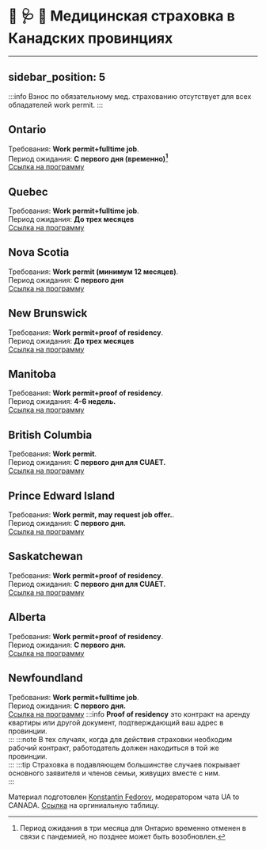 # 💉 🩺 💊 Медицинская страховка в Канадских провинциях
---
sidebar_position: 5
---

:::info
Взнос по обязательному мед. страхованию отсутствует для всех обладателей work permit.
:::
## Ontario

Требования: **Work permit+fulltime job**.  
Период ожидания: **С первого дня (временно)[^1]**  
[Ссылка на программу](https://www.ontario.ca/page/apply-ohip-and-get-health-card)

## Quebec

Требования: **Work permit+fulltime job**.  
Период ожидания: **До трех месяцев**  
[Ссылка на программу](https://www.ramq.gouv.qc.ca/en/citizens/health-insurance/register)

## Nova Scotia

Требования: **Work permit (минимум 12 месяцев)**.  
Период ожидания: **С первого дня**  
[Ссылка на программу](https://novascotia.ca/dhw/msi/health_cards.asp)

## New Brunswick

Требования: **Work permit+proof of residency**.  
Период ожидания: **До трех месяцев**  
[Ссылка на программу](https://www2.gnb.ca/content/gnb/en/departments/health/MedicarePrescriptionDrugPlan/content/medicare/ApplyingforaCard.html)

## Manitoba

Требования: **Work permit+proof of residency**.  
Период ожидания: **4-6 недель.**  
[Ссылка на программу](https://www.gov.mb.ca/health/mhsip/index.html)

## British Columbia

Требования: **Work permit**.  
Период ожидания: **С первого дня для CUAET.**  
[Ссылка на программу](https://www2.gov.bc.ca/gov/content/health/health-drug-coverage/msp/bc-residents/eligibility-and-enrolment/how-to-enrol)

## Prince Edward Island

Требования: **Work permit, may request job offer.**.  
Период ожидания: **С первого дня.**  
[Ссылка на программу](https://www.princeedwardisland.ca/en/service/apply-for-pei-health-card-new-residents)

## Saskatchewan

Требования: **Work permit+proof of residency**.  
Период ожидания: **С первого дня для CUAET.**  
[Ссылка на программу](https://www.ehealthsask.ca/residents/health-cards/Pages/Apply-for-a-Health-Card.aspx)


## Alberta

Требования: **Work permit+proof of residency**.  
Период ожидания: **С первого дня.**  
[Ссылка на программу](https://www.alberta.ca/ahcip-apply.aspx)

## Newfoundland

Требования: **Work permit+fulltime job**.  
Период ожидания: **С первого дня.**  
[Ссылка на программу](https://www.gov.nl.ca/hcs/mcp/)
:::info
**Proof of residency** это  контракт на аренду квартиры или другой документ, подтверждающий ваш адрес в провинции.  
:::
:::note
В тех случаях, когда для действия страховки необходим рабочий контракт, работодатель должен находиться в той же провинции.  
:::
:::tip
Страховка в подавляющем большинстве случаев покрывает основного заявителя и членов семьи, живущих вместе с ним.  
:::

Материал подготовлен [Konstantin Fedorov](https://t.me/paors), модератором чата UA to CANADA. [Ссылка](https://docs.google.com/spreadsheets/d/1AuR536sq6cMBqTCqpjDSI1Dp6ZSx1MiowMCmLFm_4Ug/edit#gid=0) на оргиниальную таблицу.

[^1]: Период ожидания в три месяца для Онтарио временно отменен в связи с пандемией, но позднее может быть возобновлен.